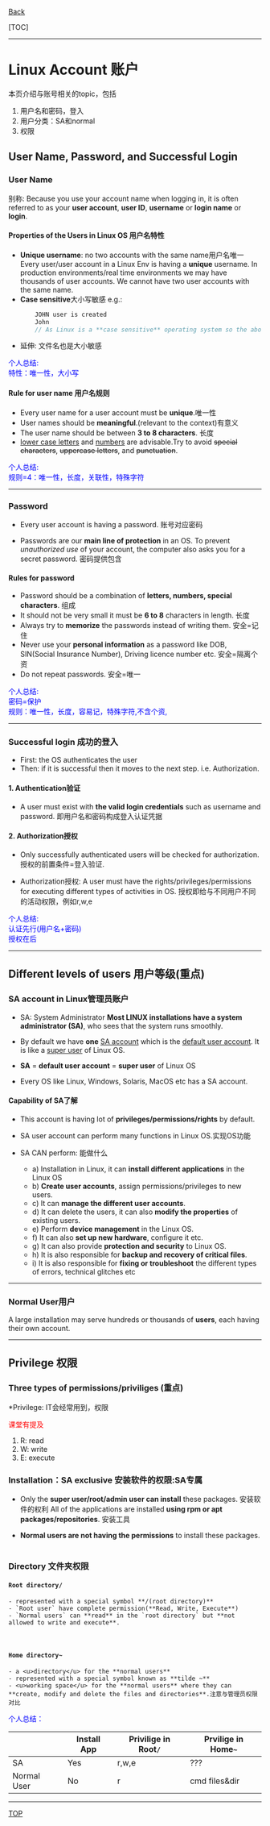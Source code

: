 [Back](/ITC-5101_Operating_Systems/index.md)

[TOC]

***

# Linux Account 账户

本页介绍与账号相关的topic，包括
1. 用户名和密码，登入
2. 用户分类：SA和normal
3. 权限

## User Name, Password, and Successful Login

### User Name

别称:
Because you use your account name when logging in, it is often referred to as your **user account**, **user ID**, **username** or **login name** or **login**.

#### Properties of the Users in Linux OS 用户名特性

- **Unique username**: no two accounts with the same name用户名唯一
    Every user/user account in a Linux Env is having a **unique** username.
    In production environments/real time environments we may have thousands of user accounts.
    We cannot have two user accounts with the same name.
&emsp;
- **Case sensitive**大小写敏感
    e.g.:
    ```java
        JOHN user is created
        John
        // As Linux is a **case sensitive** operating system so the above mentioned users can be created irrespective of the fact that both of them are having the same name but they are in **different cases**.
    ```
- 延伸: 文件名也是大小敏感

<font color="blue">
个人总结: <br>
特性：唯一性，大小写
</font>

#### Rule for user name 用户名规则

- Every user name for a user account must be **unique**.唯一性
- User names should be **meaningful**.(relevant to the context)有意义
- The user name should be between **3 to 8 characters**. 长度
- <u>lower case letters</u> and <u>numbers</u> are advisable.Try to avoid ~~special characters~~, ~~uppercase letters~~, and ~~punctuation~~.

<font color="blue">
个人总结: <br>
规则=4：唯一性，长度，关联性，特殊字符
</font>

***

### Password

- Every user account is having a password. 
    账号对应密码

- Passwords are our **main line of protection** in an OS. 
    To prevent *unauthorized use* of your account, the computer also asks you for a secret password.
    密码提供包含

#### Rules for password

- Password should be a combination of **letters, numbers, special characters**. 组成
- It should not be very small it must be **6 to 8** characters in length. 长度
- Always try to **memorize** the passwords instead of writing them. 安全=记住
- Never use your **personal information** as a password like DOB, SIN(Social Insurance Number), Driving licence number etc. 安全=隔离个资
- Do not repeat passwords. 安全=唯一

<font color="blue">
个人总结: <br>
密码=保护<br>
规则：唯一性，长度，容易记，特殊字符,不含个资,
</font>

*** 

### Successful login 成功的登入

- First: the OS authenticates the user
- Then: if it is successful then it moves to the next step. i.e. Authorization.

#### 1. Authentication验证
	
- A user must exist with **the valid login credentials** such as username and password. 
    即用户名和密码构成登入认证凭据

#### 2. Authorization授权

- Only successfully authenticated users will be checked for authorization.
    授权的前置条件=登入验证.
    &emsp;

- Authorization授权: A user must have the rights/privileges/permissions for executing different types of activities in OS.
    授权即给与不同用户不同的活动权限，例如r,w,e

<font color="blue">
个人总结: <br>
认证先行(用户名+密码)<br>
授权在后
</font>

***

## Different levels of users 用户等级(重点)

### SA account in Linux管理员账户

- SA: System Administrator
    **Most LINUX installations have a system administrator (SA)**, who sees that the system runs smoothly.
- By default we have **one** <u>SA account</u> which is the <u>default user account</u>. It is like a <u>super user</u> of Linux OS.

- **SA** = **default user account** = **super user** of Linux OS

- Every OS like Linux, Windows, Solaris, MacOS etc has a SA account.

#### Capability of SA了解

- This account is having lot of **privileges/permissions/rights** by default.

- SA user account can perform many functions in Linux OS.实现OS功能

- SA CAN perform: 能做什么
    - a) Installation in Linux, it can **install different applications** in the Linux OS
    - b) **Create user accounts**, assign permissions/privileges to new users.
    - c) It can **manage the different user accounts**.
    - d) It can delete the users, it can also **modify the properties** of existing users.
    - e) Perform **device management** in the Linux OS.
    - f) It can also **set up new hardware**, configure it etc.
    - g) It can also provide **protection and security** to Linux OS.
    - h) It is also responsible for **backup and recovery of critical files**.
    - i) It is also responsible for **fixing or troubleshoot** the different types of errors, technical glitches etc

***

### Normal User用户

A large installation may serve hundreds or thousands of **users**, each having their own account.

***

## Privilege 权限

### Three types of permissions/priviliges (重点)

*Privilege: IT会经常用到，权限
	
<font color='red'>课堂有提及</font>

1. R: read
2. W: write
3. E: execute


### Installation：SA exclusive 安装软件的权限:SA专属

- Only the **super user/root/admin user can install** these packages. 安装软件的权利
    All of the applications are installed **using rpm or apt packages/repositories**. 安装工具
    
- **Normal users are not having the permissions** to install these packages.
&emsp;


### Directory 文件夹权限

#### `Root directory/`
    - represented with a special symbol **/(root directory)**
    - `Root user` have complete permission(**Read, Write, Execute**)
    - `Normal users` can **read** in the `root directory` but **not allowed to write and execute**.
&emsp;

#### `Home directory~`
    - a <u>directory</u> for the **normal users**
    - represented with a special symbol known as **tilde ~**
    - <u>working space</u> for the **normal users** where they can **create, modify and delete the files and directories**.注意与管理员权限对比


<font color="blue">
个人总结：</font>

||Install App|Privilige in Root`/`|Prvilige in Home`~`|
|---|---|---|---|
|SA|Yes|r,w,e|???|
|Normal User|No|r|cmd files&dir|


***

[TOP](#linux-account-账户)
